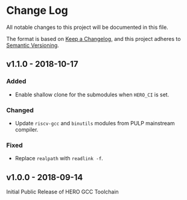 # Change Log

All notable changes to this project will be documented in this file.

The format is based on [Keep a Changelog](http://keepachangelog.com/), and this project adheres to
[Semantic Versioning](http://semver.org).

## v1.1.0 - 2018-10-17

### Added
- Enable shallow clone for the submodules when `HERO_CI` is set.

### Changed
- Update `riscv-gcc` and `binutils` modules from PULP mainstream compiler.

### Fixed
- Replace `realpath` with `readlink -f`.


## v1.0.0 - 2018-09-14

Initial Public Release of HERO GCC Toolchain
